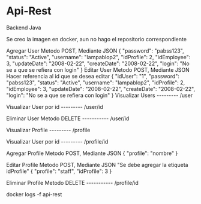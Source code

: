 # Api-Rest
Backend Java

Se creo la imagen en docker, aun no hago el repositorio correspondiente

Agregar User 
Metodo POST, Mediante JSON 
{
  	"password": "pabss123",
        "status": "Active",
        "username": "Iampablop2",
        "idProfile": 2,
        "idEmployee": 3,
        "updateDate": "2008-02-22",
        "createDate": "2008-02-22",
        "login": "No se a que se refiera con login"
}
Editar User 
Metodo POST, Mediante JSON 
Hacer referencia al id que se desea editar
{
	"idUser": "1",
  	"password": "pabss123",
        "status": "Active",
        "username": "Iampablop2",
        "idProfile": 2,
        "idEmployee": 3,
        "updateDate": "2008-02-22",
        "createDate": "2008-02-22",
        "login": "No se a que se refiera con login"
}
Visualizar Users 
---------    /user

Visualizar User por id 
---------    /user/id

Eliminar User
Metodo DELETE 
----------- /user/id



Visualizar Profile
---------    /profile

Visualizar User por id 
---------    /profile/id

Agregar Profile 
Metodo POST, Mediante JSON 
 	{
        "profile": "nombre"
    	}

Editar Profile 
Metodo POST, Mediante JSON 
"Se debe agregar la etiqueta idProfile"
{
    "profile": "staff",
    "idProfile": 3
}

Eliminar Profile 
Metodo DELETE 
----------- /profile/id

docker logs -f api-rest
